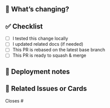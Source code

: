 ## 📌 What’s changing?

<!-- Briefly explain what this PR does -->

## ✅ Checklist

- [ ] I tested this change locally
- [ ] I updated related docs (if needed)
- [ ] This PR is rebased on the latest base branch
- [ ] This PR is ready to squash & merge

## 🚀 Deployment notes

<!-- Optional: Add notes if anything special is needed during deploy -->

## 🎯 Related Issues or Cards

Closes #
